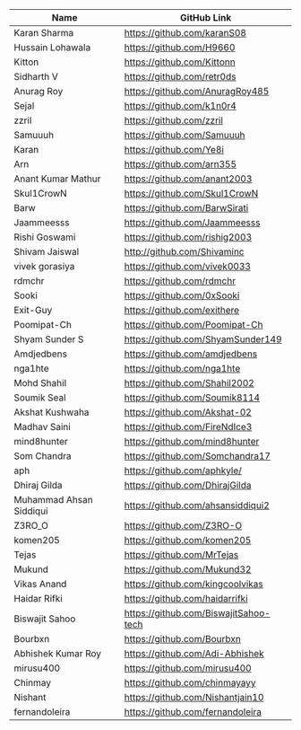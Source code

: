 | Name               | GitHub Link                     |
| ------------------ | ------------------------------- |
| Karan Sharma       | https://github.com/karanS08     |
| Hussain Lohawala   | https://github.com/H9660        |
| Kitton             | https://github.com/Kittonn      |
| Sidharth V         | https://github.com/retr0ds      |
| Anurag Roy         | https://github.com/AnuragRoy485 |
| Sejal              | https://github.com/k1n0r4       |
| zzril              | https://github.com/zzril        |
| Samuuuh            | https://github.com/Samuuuh      |
| Karan              | https://github.com/Ye8i         |
| Arn                | https://github.com/arn355       |
| Anant Kumar Mathur | https://github.com/anant2003    |
| Skul1CrowN         | https://github.com/Skul1CrowN   |
| Barw               | https://github.com/BarwSirati   |
| Jaammeesss         | https://github.com/Jaammeesss   |
| Rishi Goswami      | https://github.com/rishig2003   |
| Shivam Jaiswal     | http://github.com/Shivaminc     |
| vivek gorasiya     | https://github.com/vivek0033    |
| rdmchr             | https://github.com/rdmchr       |
| Sooki              | https://github.com/0xSooki      |
| Exit-Guy           | https://github.com/exithere     |
| Poomipat-Ch        | https://github.com/Poomipat-Ch  |
| Shyam Sunder S     | https://github.com/ShyamSunder149|
| Amdjedbens | https://github.com/amdjedbens |
| nga1hte | https://github.com/nga1hte |
| Mohd Shahil | https://github.com/Shahil2002 |
| Soumik Seal | https://github.com/Soumik8114 |
| Akshat Kushwaha | https://github.com/Akshat-02 |
| Madhav Saini       | https://github.com/FireNdIce3 |
| mind8hunter | https://github.com/mind8hunter |
| Som Chandra | https://github.com/Somchandra17 |
| aph | https://github.com/aphkyle/ |
| Dhiraj Gilda | https://github.com/DhirajGilda |
|Muhammad Ahsan Siddiqui| https://github.com/ahsansiddiqui2|
| Z3RO_O             | https://github.com/Z3RO-O       |
| komen205             | https://github.com/komen205       |
| Tejas             | https://github.com/MrTejas       |
| Mukund            | https://github.com/Mukund32      |
| Vikas Anand            | https://github.com/kingcoolvikas      |
| Haidar Rifki | https://github.com/haidarrifki |
| Biswajit Sahoo | https://github.com/BiswajitSahoo-tech |
| Bourbxn          | https://github.com/Bourbxn |
| Abhishek Kumar Roy | https://github.com/Adi-Abhishek |
| mirusu400 | https://github.com/mirusu400 |
| Chinmay | https://github.com/chinmayayy |
| Nishant | https://github.com/Nishantjain10 |
| fernandoleira | https://github.com/fernandoleira |